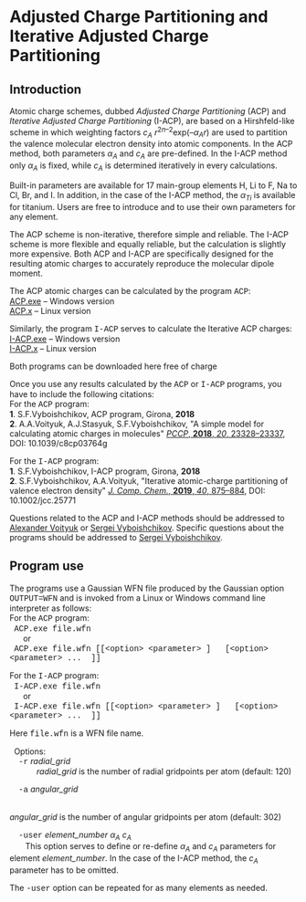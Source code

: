 <HTML>
<H1>Adjusted Charge Partitioning and Iterative Adjusted Charge Partitioning</H1>
<H2>Introduction</H2>
<P>Atomic charge schemes, dubbed <I>Adjusted Charge Partitioning</I> (ACP)
and <I>Iterative Adjusted Charge Partitioning</I> (I-ACP), are based on a
Hirshfeld-like scheme in which weighting factors <I>c<SUB>A</SUB></I>
<I>r</I><SUP>2<I>n</I>&ndash;2</SUP>exp(&ndash;<I>&alpha;</I><SUB><I>A</I></SUB><I>r</I>)
are used to partition the valence molecular electron density into atomic components.
In the ACP method, both parameters <I>&alpha;</I><SUB><I>A</I></SUB> and <I>c<SUB>A</SUB></I>
are pre-defined. In the I-ACP method only <I>&alpha;</I><SUB><I>A</I></SUB> is fixed, while
<I>c<SUB>A</SUB></I> is determined iteratively in every calculations.

Built-in parameters are available for 17 main-group elements H, Li to F, Na to Cl,
Br, and I. In addition, in the case of the I-ACP method, the
<I>&alpha;</I><SUB><I>Ti</I></SUB> is available for titanium. Users are free to
introduce and to use their own parameters for any element.

<P>The ACP scheme is non-iterative, therefore simple and
reliable. The I-ACP scheme is more flexible and equally reliable,
but the calculation is slightly more expensive. Both ACP and I-ACP are
specifically designed for the resulting atomic charges to accurately
reproduce the molecular dipole moment.</P>

<P>The ACP atomic charges can be calculated by the program <FONT FACE="Courier">ACP</FONT>:
<br><A HREF="./ACP.exe">ACP.exe</A> &ndash; Windows version
<br><A HREF="./ACP.x">ACP.x</A> &ndash; Linux version</P>

<P>Similarly, the program <FONT FACE="Courier">I-ACP</FONT> serves to calculate the Iterative ACP charges:
<br><A HREF="./I-ACP.exe">I-ACP.exe</A> &ndash; Windows version
<br><A HREF="./I-ACP.x">I-ACP.x</A> &ndash; Linux version</P>

Both programs can be downloaded here free of charge

<P>Once you use any results calculated by the <FONT FACE="Courier">ACP</FONT>
or <FONT FACE="Courier">I-ACP</FONT> programs, you have to include the following citations:
<br>For the <FONT FACE="Courier">ACP</FONT> program:
<br><b>1</b>. S.F.Vyboishchikov, ACP program, Girona, <B>2018</B>
<br><b>2</b>. A.A.Voityuk, A.J.Stasyuk, S.F.Vyboishchikov, &quot;A simple
model for calculating atomic charges in molecules&quot;
<A HREF="https://pubs.rsc.org/en/content/articlelanding/2018/cp/c8cp03764g"><I>PCCP</I>,
<B>2018</B>, <I>20</I>, 23328&ndash;23337</A>, DOI: 10.1039/c8cp03764g</P>




For the <FONT FACE="Courier">I-ACP</FONT> program:
<br><b>1</b>. S.F.Vyboishchikov, I-ACP program, Girona, <B>2018</B>
<br><b>2</b>. S.F.Vyboishchikov, A.A.Voityuk, &quot;Iterative atomic-charge
partitioning of valence electron density&quot;
<A HREF="https://onlinelibrary.wiley.com/doi/10.1002/jcc.25771">
<i>J. Comp. Chem.</i>, <b>2019</b>, <i>40</i>, 875&ndash;884</A>,
DOI: 10.1002/jcc.25771</P>

<p>Questions related to the ACP and I-ACP methods should be addressed to
<A HREF="mailto:alexander.voityuk@gmail.com">Alexander Voityuk</A>
or <A HREF="mailto:vyboishchikov@googlemail.com">Sergei Vyboishchikov</A>. 
Specific questions about the programs should be addressed to 
<A HREF="mailto:vyboishchikov@googlemail.com">Sergei Vyboishchikov</A>.

<H2>Program use</H2>

<P>The programs use a Gaussian WFN file produced
by the Gaussian option <FONT FACE="Courier">OUTPUT=WFN</FONT>
and is invoked from a Linux or Windows command line interpreter as follows:
<br>For the <FONT FACE="Courier">ACP</FONT> program:
<br>&nbsp; <FONT FACE="Courier">ACP.exe file.wfn</FONT>
<br>&nbsp;&nbsp;&nbsp;&nbsp;&nbsp; or
<br>&nbsp; <FONT FACE="Courier">ACP.exe file.wfn
[[&lt;option&gt; &lt;parameter&gt; ]&nbsp;&nbsp; [&lt;option&gt;
&lt;parameter&gt; ...&nbsp; ]]</FONT></P>
For the <FONT FACE="Courier">I-ACP</FONT> program:
<br>&nbsp; <FONT FACE="Courier">I-ACP.exe file.wfn</FONT>
<br>&nbsp;&nbsp;&nbsp;&nbsp;&nbsp; or
<br>&nbsp; <FONT FACE="Courier">I-ACP.exe file.wfn
[[&lt;option&gt; &lt;parameter&gt; ]&nbsp;&nbsp; [&lt;option&gt;
&lt;parameter&gt; ...&nbsp; ]]</FONT></P>

<P>Here <FONT FACE="Courier">file.wfn</FONT> is a WFN file name.</P>

<P>&nbsp; Options:
<br>&nbsp;&nbsp;&nbsp; <FONT FACE="Courier">-r</FONT>
<I>radial_grid</I>
<br>&nbsp;&nbsp;&nbsp;&nbsp;&nbsp;&nbsp;&nbsp;&nbsp;&nbsp;&nbsp;&nbsp;
<I>radial_grid</I> is the number of radial gridpoints per atom (default: 120)</P>

<P>&nbsp;&nbsp;&nbsp; <FONT FACE="Courier">-a</FONT>
<I>angular_grid</I>
<br>&nbsp;&nbsp;&nbsp;&nbsp;&nbsp;&nbsp;&nbsp;&nbsp;&nbsp;&nbsp;&nbsp;

<I>angular_grid</I> is the number of angular gridpoints per atom (default: 302)</P>

<P>&nbsp;&nbsp;&nbsp; <FONT FACE="Courier">-user</FONT>
<I>element_number </I><I>&alpha;</I><SUB><I>A</I></SUB>
<I>c</I><SUB><I>A</I></SUB>&nbsp;
<br>&nbsp;&nbsp;&nbsp;&nbsp;&nbsp;&nbsp;&nbsp;This
option serves to define or re-define <I>&alpha;</I><SUB><I>A</I></SUB>
and <I>c</I><SUB><I>A</I></SUB> parameters for element <I>element_number</I>.
In the case of the I-ACP method, the <I>c</I><SUB><I>A</I></SUB> parameter
has to be omitted.

The <FONT FACE="Courier">-user</FONT> option can be repeated for as many elements as
needed.</P>
</BODY>
</HTML>
